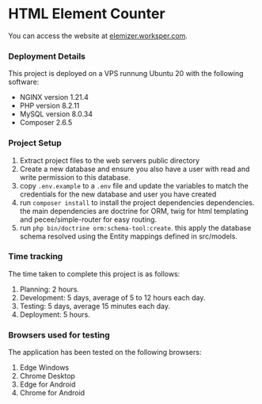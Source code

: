 # HTML Element Counter

You can access the website at [elemizer.worksper.com](https://elemizer.worksper.com). 

### Deployment Details 

This project is deployed on a VPS runnung Ubuntu 20 with the following software:
- NGINX version 1.21.4
- PHP version 8.2.11
- MySQL version 8.0.34
- Composer 2.6.5

### Project Setup

1. Extract project files to the web servers public directory
2. Create a new database and ensure you also have a user with read and write permission to this database.
3. copy `.env.example` to a `.env` file and update the variables to match the credentials for the new database and user you have created
4. run `composer install` to install the project dependencies dependencies. the main dependencies are doctrine for ORM, twig for html templating and pecee/simple-router for easy routing. 
5. run `php bin/doctrine orm:schema-tool:create`. this apply the database schema resolved using the Entity mappings defined in src/models.

### Time tracking

The time taken to complete this project is as follows:

1. Planning: 2 hours.
2. Development: 5 days, average of 5 to 12 hours each day. 
4. Testing: 5 days, average 15 minutes each day.
3. Deployment: 5 hours.

### Browsers used for testing
The application has been tested on the following browsers:

1. Edge Windows
3. Chrome Desktop
2. Edge for Android
4. Chrome for Android